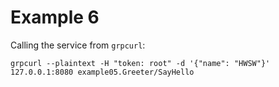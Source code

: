 # Example 6

Calling the service from `grpcurl`:

```shell
grpcurl --plaintext -H "token: root" -d '{"name": "HWSW"}' 127.0.0.1:8080 example05.Greeter/SayHello
```
